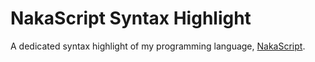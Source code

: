 # NakaScript Syntax Highlight

A dedicated syntax highlight of my programming language, [NakaScript](https://github.com/OhRetro/naka-script).
